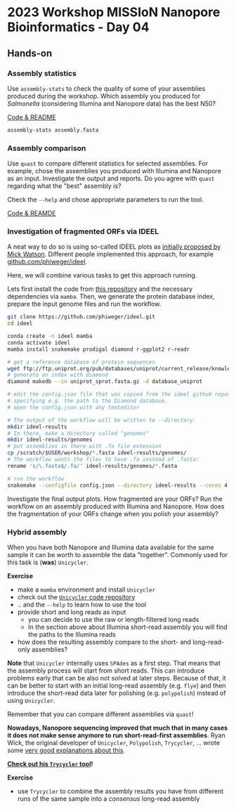 # 2023 Workshop MISSIoN Nanopore Bioinformatics - Day 04

## Hands-on

### Assembly statistics

Use `assembly-stats` to check the quality of some of your assemblies produced during the workshop. Which assembly you produced for _Salmonella_ (considering Illumina and Nanopore data) has the best N50? 

[Code & README](https://github.com/sanger-pathogens/assembly-stats)

```sh
assembly-stats assembly.fasta
```

### Assembly comparison

Use `quast` to compare different statistics for selected assemblies. For example, chose the assemblies you produced with Illumina and Nanopore as an input. Investigate the output and reports. Do you agree with `quast` regarding what the "best" assembly is? 

Check the `--help` and chose appropriate parameters to run the tool.

[Code & REAMDE](https://github.com/ablab/quast)

### Investigation of fragmented ORFs via IDEEL

A neat way to do so is using so-called IDEEL plots as [initially proposed by Mick Watson](http://www.opiniomics.org/a-simple-test-for-uncorrected-insertions-and-deletions-indels-in-bacterial-genomes/). Different people implemented this approach, for example [github.com/phiweger/ideel](https://github.com/phiweger/ideel).

Here, we will combine various tasks to get this approach running. 

Lets first install the code from [this repository](https://github.com/phiweger/ideel) and the necessary dependencies via `mamba`. Then, we generate the protein database index, prepare the input genome files and run the workflow. 

```bash
git clone https://github.com/phiweger/ideel.git
cd ideel

conda create -n ideel mamba
conda activate ideel
mamba install snakemake prodigal diamond r-ggplot2 r-readr

# get a reference database of protein sequences
wget ftp://ftp.uniprot.org/pub/databases/uniprot/current_release/knowledgebase/complete/uniprot_sprot.fasta.gz
# generate an index with diamond
diamond makedb --in uniprot_sprot.fasta.gz -d database_uniprot

# edit the config.json file that was copied from the ideel github repository
# specifying e.g. the path to the Diamond database.
# open the config.json with any texteditor

# The output of the workflow will be written to --directory. 
mkdir ideel-results
# In there, make a directory called "genomes"
mkdir ideel-results/genomes
# put assemblies in there with .fa file extension
cp /scratch/$USER/workshop/*.fasta ideel-results/genomes/
# The workflow wants the files to have .fa instead of .fasta!
rename 's/\.fasta$/.fa/' ideel-results/genomes/*.fasta

# run the workflow
snakemake --configfile config.json --directory ideel-results --cores 4
```

Investigate the final output plots. How fragmented are your ORFs? Run the workflow on an assembly produced with Illumina and Nanopore. How does the fragmentation of your ORFs change when you polish your assembly? 

### Hybrid assembly

When you have both Nanopore and Illumina data available for the same sample it can be worth to assemble the data "together". Commonly used for this task is (**was**) `Unicycler`.

__Exercise__

* make a `mamba` environment and install `Unicycler`
* check out the [`Unicycler` code repository](https://github.com/rrwick/Unicycler)
* .. and the `--help` to learn how to use the tool
* provide short and long reads as input
    * you can decide to use the raw or length-filtered long reads
    * In the section above about Illumina short-read assembly you will find the paths to the Illumina reads
* how does the resulting assembly compare to the short- and long-read-only assemblies?

**Note** that `Unicycler` internally uses `SPAdes` as a first step. That means that the assembly process will start from short reads. This can introduce problems early that can be also not solved at later steps. Because of that, it can be better to start with an initial long-read assembly (e.g. `flye`) and then introduce the short-read data later for polishing (e.g. `polypolish`) instead of using `Unicycler`. 

Remember that you can compare different assemblies via `quast`!

**Nowadays, Nanopore sequencing improved that much that in many cases it does not make sense anymore to run short-read-first assemblies**. Ryan Wick, the original developer of `Unicycler`, `Polypolish`, `Trycycler`, ... wrote some [very good explanations about this](https://github.com/rrwick/Unicycler#2022-update). 

**[Check out his `Trycycler` tool](https://github.com/rrwick/Trycycler/wiki)!**

__Exercise__

* use `Trycycler` to combine the assembly results you have from different runs of the same sample into a _consensus_ long-read assembly





